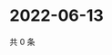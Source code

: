 # 2022-06-13

共 0 条

<!-- BEGIN WEIBO -->
<!-- 最后更新时间 Mon Jun 13 2022 06:12:31 GMT+0800 (China Standard Time) -->

<!-- END WEIBO -->
